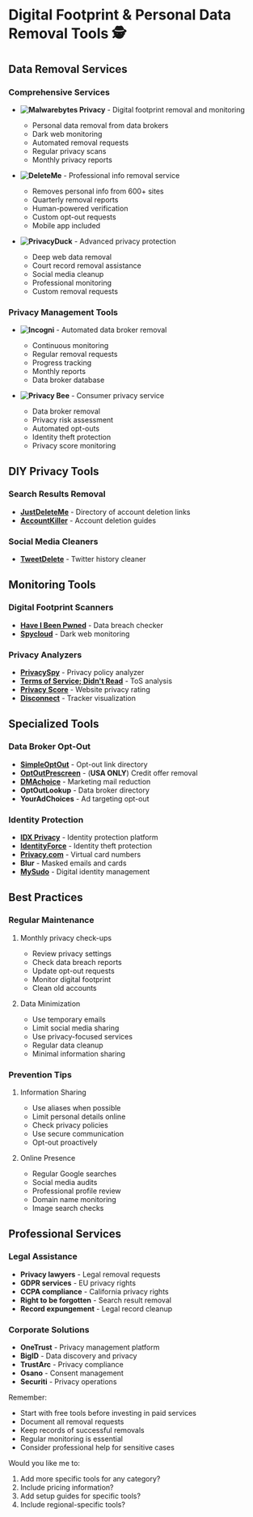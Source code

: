 # Digital Footprint & Personal Data Removal Tools 🕵️

## Data Removal Services

### Comprehensive Services
- **![Malwarebytes Privacy](https://www.malwarebytes.com/digital-footprint?country=it&path=personal-data-remover)** - Digital footprint removal and monitoring
  - Personal data removal from data brokers
  - Dark web monitoring
  - Automated removal requests
  - Regular privacy scans
  - Monthly privacy reports

- **![DeleteMe](https://www.deleteme.com/)** - Professional info removal service
  - Removes personal info from 600+ sites
  - Quarterly removal reports
  - Human-powered verification
  - Custom opt-out requests
  - Mobile app included

- **![PrivacyDuck](https://www.privacyduck.com/)** - Advanced privacy protection
  - Deep web data removal
  - Court record removal assistance
  - Social media cleanup
  - Professional monitoring
  - Custom removal requests

### Privacy Management Tools
- **![Incogni](https://incogni.com/)** - Automated data broker removal
  - Continuous monitoring
  - Regular removal requests
  - Progress tracking
  - Monthly reports
  - Data broker database

- **![Privacy Bee](https://privacybee.com/)** - Consumer privacy service
  - Data broker removal
  - Privacy risk assessment
  - Automated opt-outs
  - Identity theft protection
  - Privacy score monitoring

## DIY Privacy Tools

### Search Results Removal
- **[JustDeleteMe](https://justdeleteme.xyz/)** - Directory of account deletion links
- **[AccountKiller](https://www.accountkiller.com/en/home)** - Account deletion guides

### Social Media Cleaners
- **[TweetDelete](https://tweetdelete.net/)** - Twitter history cleaner

## Monitoring Tools

### Digital Footprint Scanners
- **[Have I Been Pwned](https://haveibeenpwned.com/)** - Data breach checker
- **[Spycloud](https://spycloud.com/)** - Dark web monitoring

### Privacy Analyzers
- **[PrivacySpy](https://privacyspy.org/)** - Privacy policy analyzer
- **[Terms of Service; Didn't Read](https://tosdr.org/en)** - ToS analysis
- **[Privacy Score](https://www.privacymonitor.com/score/)** - Website privacy rating
- **[Disconnect](https://disconnect.me/)** - Tracker visualization

## Specialized Tools

### Data Broker Opt-Out
- **[SimpleOptOut](https://simpleoptout.com/)** - Opt-out link directory
- **[OptOutPrescreen](https://www.optoutprescreen.com/)** - (**USA ONLY**) Credit offer removal
- **[DMAchoice](https://www.dmachoice.org/)** - Marketing mail reduction
- **OptOutLookup** - Data broker directory
- **YourAdChoices** - Ad targeting opt-out

### Identity Protection
- **[IDX Privacy](https://www.idx.us/)** - Identity protection platform
- **[IdentityForce](https://www.identityforce.com/)** - Identity theft protection
- **[Privacy.com](https://app.privacy.com/)** - Virtual card numbers
- **Blur** - Masked emails and cards
- **[MySudo](https://anonyome.com/individuals/mysudo/)** - Digital identity management

## Best Practices

### Regular Maintenance
1. Monthly privacy check-ups
   - Review privacy settings
   - Check data breach reports
   - Update opt-out requests
   - Monitor digital footprint
   - Clean old accounts

2. Data Minimization
   - Use temporary emails
   - Limit social media sharing
   - Use privacy-focused services
   - Regular data cleanup
   - Minimal information sharing

### Prevention Tips
1. Information Sharing
   - Use aliases when possible
   - Limit personal details online
   - Check privacy policies
   - Use secure communication
   - Opt-out proactively

2. Online Presence
   - Regular Google searches
   - Social media audits
   - Professional profile review
   - Domain name monitoring
   - Image search checks

## Professional Services

### Legal Assistance
- **Privacy lawyers** - Legal removal requests
- **GDPR services** - EU privacy rights
- **CCPA compliance** - California privacy rights
- **Right to be forgotten** - Search result removal
- **Record expungement** - Legal record cleanup

### Corporate Solutions
- **OneTrust** - Privacy management platform
- **BigID** - Data discovery and privacy
- **TrustArc** - Privacy compliance
- **Osano** - Consent management
- **Securiti** - Privacy operations

Remember:
- Start with free tools before investing in paid services
- Document all removal requests
- Keep records of successful removals
- Regular monitoring is essential
- Consider professional help for sensitive cases

Would you like me to:
1. Add more specific tools for any category?
2. Include pricing information?
3. Add setup guides for specific tools?
4. Include regional-specific tools?
